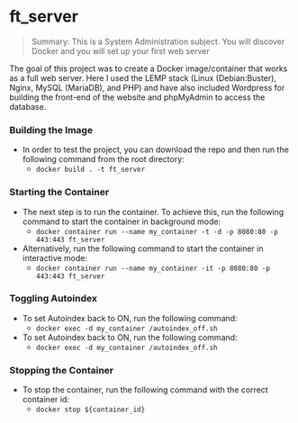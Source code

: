 # ft_server

>Summary: This is a System Administration subject. You will discover Docker and you
>will set up your first web server

The goal of this project was to create a Docker image/container that works as a full web server. Here I used the LEMP stack (Linux (Debian:Buster), Nginx, MySQL (MariaDB), and PHP) and have also included Wordpress for building the front-end of the website and phpMyAdmin to access the database. 


### Building the Image
 - In order to test the project, you can download the repo and then run the following command from the root directory:
   - `docker build . -t ft_server`

### Starting the Container
 - The next step is to run the container. To achieve this, run the following command to start the container in background mode:
   - `docker container run --name my_container -t -d -p 8080:80 -p 443:443 ft_server`
 - Alternatively, run the following command to start the container in interactive mode:
   - `docker container run --name my_container -it -p 8080:80 -p 443:443 ft_server`

### Toggling Autoindex
 - To set Autoindex back to ON, run the following command:
     - `docker exec -d my_container /autoindex_off.sh`
 - To set Autoindex back to ON, run the following command:
     - `docker exec -d my_container /autoindex_off.sh`

### Stopping the Container
 - To stop the container, run the following command with the correct container id:
   - `docker stop ${container_id}`

